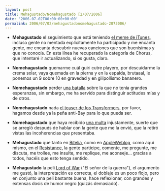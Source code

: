 ```yaml
---
layout: post
title: Mehagustado/Nomehagustado [2/07/2006]
date: '2006-07-02T00:00:00+00:00'
permalink: 2006/07/02/mehagustadonomehagustado-2072006/
---
```

- <span style="font-weight:bold;">Mehagustado</span> el seguimiento que está teniendo <a href="http://resistancefutile.blogspot.com/2006/06/meme-de-itunes.html">el meme de iTunes</a>, incluso gente no mentada explícitamente ha participado y me encanta gente, me encanta descubrir nuevas canciones que son buenísimas y que no conocía. En esta línea he recuperado la categoría de Chorus, que intentaré ir actualizando, si os gusta, claro.

- <span style="font-weight:bold;">Nomehagustado</span> quemarme cuál guiri cutre playero, por descuidarme la crema solar, vaya quemada en la pierna y en la espalda, brutaaal, le ponemos un 9 sobre 10 en gravedad y en gilipollismo bananero.

- <span style="font-weight:bold;">Nomehagustado</span> perder <a href="http://resistancefutile.blogspot.com/2006/06/he-luchado-y-he-perdido.html">una batalla</a> sobre la que no tenía grandes esperanzas, sin embargo, me ha servido para distinguir actitudes mías y de otros.

- <span style="font-weight:bold;">Nomehagustado</span> nada <a href="http://resistancefutile.blogspot.com/2006/06/los-transformers-vienen-de-marte-y-las.html">el teaser de los Transformers</a>, por favor, hagamos desde ya la peña anti-Bay para lo que pueda ser.

- <span style="font-weight:bold;">Nomehagustado</span> que haya recibido <a href="http://resistancefutile.blogspot.com/2006/06/unfairly-busted.html">una multa</a> injustamente, suerte que se arregló después de hablar con la gente que me la envió, que la retiró vistas las incoherencias que presentaba.

- <span style="font-weight:bold;">Mehagustado</span> que tanto en <a href="http://bitelia.com">Bitelia</a>, como en <a href="http://es.appleweblog.com">AppleWeblog</a>, como aquí mismo, en el <a href="http://resistancefutile.blogspot.com">Resistance</a>, la gente participe, comente, me pregunte, me discuta, me trollee, me insulte, me replique, me aconseje... gracias a todos, hacéis que esto tenga sentido.

- <span style="font-weight:bold;">Mehagustado</span> la peli <a href="http://www.imdb.com/title/tt0399295/">Lord of War</a> ("El señor de la guerra"), el argumento me gustó, la interpretación es correcta, el doblaje es un poco flojo, pero en conjunto una peli bastante buena, hace reflexionar, con grandes y extensas dosis de humor negro (quizás demasiado).
